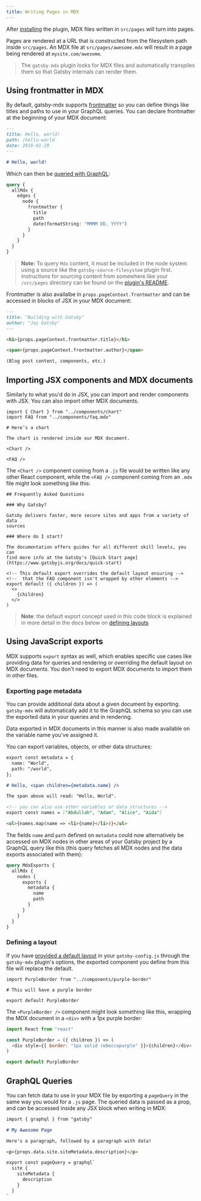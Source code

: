 ```yaml
---
title: Writing Pages in MDX
---
```


After [installing](/docs/mdx/getting-started) the plugin, MDX files
written in `src/pages` will turn into pages.

Pages are rendered at a URL that is constructed from the filesystem
path inside `src/pages`. An MDX file at `src/pages/awesome.mdx` will
result in a page being rendered at `mysite.com/awesome`.

> The `gatsby-mdx` plugin looks for MDX files and automatically
> transpiles them so that Gatsby internals can render them.

## Using frontmatter in MDX

By default, gatsby-mdx supports [frontmatter](/docs/adding-markdown-pages/#frontmatter-for-metadata-in-markdown-files)
so you can define things like titles and paths to use in your GraphQL
queries. You can declare frontmatter at the beginning of your MDX document:

```markdown
---
title: Hello, world!
path: /hello-world
date: 2019-01-29
---

# Hello, world!
```

Which can then be [queried with GraphQL](/docs/querying-with-graphql/):

```graphql
query {
  allMdx {
    edges {
      node {
        frontmatter {
          title
          path
          date(formatString: "MMMM DD, YYYY")
        }
      }
    }
  }
}
```

> **Note:** To query `Mdx` content, it must be included in the node system using a
> source like the `gatsby-source-filesystem` plugin first. Instructions for sourcing
> content from somewhere like your `/src/pages` directory can be found on the [plugin's README](/packages/gatsby-source-filesystem/).

Frontmatter is also availalbe in `props.pageContext.frontmatter` and
can be accessed in blocks of JSX in your MDX document:

```markdown
---
title: "Building with Gatsby"
author: "Jay Gatsby"
---

<h1>{props.pageContext.frontmatter.title}</h1>

<span>{props.pageContext.frontmatter.author}</span>

(Blog post content, components, etc.)
```

## Importing JSX components and MDX documents

Similarly to what you'd do in JSX, you can import and render components
with JSX. You can also import other MDX documents.

```markdown:title=src/pages/chart.mdx
import { Chart } from "../components/chart"
import FAQ from "../components/faq.mdx"

# Here’s a chart

The chart is rendered inside our MDX document.

<Chart />

<FAQ />
```

The `<Chart />` component coming from a `.js` file would be written like any
other React component, while the `<FAQ />` component coming from an `.mdx`
file might look something like this:

<!-- prettier-ignore -->
```markdown:title=src/components/faq.mdx
## Frequently Asked Questions

### Why Gatsby?

Gatsby delivers faster, more secure sites and apps from a variety of data 
sources

### Where do I start?

The documentation offers guides for all different skill levels, you can 
find more info at the Gatsby's [Quick Start page](https://www.gatsbyjs.org/docs/quick-start)

<!-- This default export overrides the default layout ensuring -->
<!--  that the FAQ component isn't wrapped by other elements -->
export default ({ children }) => (
  <>
    {children}
  </>
)
```

> **Note**: the default export concept used in this code block is explained in more detail
> in the docs below on [defining layouts](#defining-a-layout)

## Using JavaScript exports

MDX supports `export` syntax as well, which enables specific use cases like providing data
for queries and rendering or overriding the default layout on MDX documents. You
don't need to export MDX documents to import them in other files.

### Exporting page metadata

You can provide additional data about a given document by exporting.
`gatsby-mdx` will automatically add it to the GraphQL schema so you
can use the exported data in your queries and in rendering.

Data exported in MDX documents in this manner is also made available on the
variable name you've assigned it.

You can export variables, objects, or other data structures:

<!-- prettier-ignore -->
```markdown
export const metadata = {
  name: "World",
  path: "/world",
};

# Hello, <span children={metadata.name} /> 

The span above will read: "Hello, World".

<!-- you can also use other variables or data structures -->
export const names = ["Abdullah", "Adam", "Alice", "Aida"]

<ul>{names.map(name => <li>{name}</li>)}</ul>
```

The fields `name` and `path` defined on `metadata` could now alternatively
be accessed on MDX nodes in other areas of your Gatsby project by a GraphQL
query like this (this query fetches all MDX nodes and the data exports
associated with them):

```graphql
query MdxExports {
  allMdx {
    nodes {
      exports {
        metadata {
          name
          path
        }
      }
    }
  }
}
```

### Defining a layout

If you have [provided a default layout](/packages/gatsby-mdx/?=mdx#default-layouts) in your `gatsby-config.js`
through the `gatsby-mdx` plugin's options, the exported component you define
from this file will replace the default.

```markdown:title=src/pages/layout-example.mdx
import PurpleBorder from "../components/purple-border"

# This will have a purple border

export default PurpleBorder
```

The `<PurpleBorder />` component might look something like this, wrapping the MDX
document in a `<div>` with a 1px purple border:

```jsx:title=src/components/purple-border.js
import React from "react"

const PurpleBorder = ({ children }) => (
  <div style={{ border: "1px solid rebeccapurple" }}>{children}</div>
)

export default PurpleBorder
```

## GraphQL Queries

You can fetch data to use in your MDX file by exporting a `pageQuery`
in the same way you would for a `.js` page. The queried data is passed
as a prop, and can be accessed inside any JSX block when writing in
MDX:

<!-- prettier-ignore -->
```markdown
import { graphql } from "gatsby"

# My Awesome Page

Here's a paragraph, followed by a paragraph with data!

<p>{props.data.site.siteMetadata.description}</p>

export const pageQuery = graphql`
  site {
    siteMetadata {
      description
    }
  }
`
```
